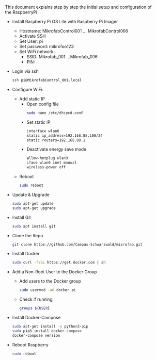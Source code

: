 This document explains step by step the initial setup and configuration of the RaspberryPi


- Install Raspberry Pi OS Lite with Raspberry Pi Imager
    - Hostname: MikrofabControl001 ... MikrofabControl006
    - Activate SSH
    - Set User: pi
    - Set password: mikrofoo123
    - Set WiFi network:
      - SSID: Mikrofab_001 ...Mikrofab_006
      - PIN:
- Login via ssh
    ``` bash
    ssh pi@MikrofabControl_001.local
    ```
      
- Configure WiFi:
    - Add static IP
        - Open config file
            ``` bash
            sudo nano /etc/dhcpcd.conf 
            ```   
        - Set static IP
            ```bash
            interface wlan0
            static ip_address=192.168.88.100/24
            static routers=192.168.88.1 
            ```
        - Deactivate energy save mode
            ``` bash
            allow-hotplug wlan0
            iface wlan0 inet manual
            wireless-power off
            ```
    - Reboot
        ``` bash
        sudo reboot
        ```
- Update & Upgrade
    ```bash
    sudo apt-get update
    sudo apt-get upgrade
    ```
- Install Git
    ``` bash
    sudo apt install git
    ```
- Clone the Repo
    ``` bash
    git clone https://github.com/Campus-Schwarzwald/microfab.git
    ```
- Install Docker
    ```bash
    sudo curl -fsSL https://get.docker.com | sh
    ```
- Add a Non-Root User to the Docker Group
    - Add users to the Docker group
        ```bash
        sudo usermod -aG docker pi
        ```
    - Check if running
        ```bash
        groups ${USER}
        ```
      
- Install Docker-Compose
    ``` bash
    sudo apt-get install -y python3-pip
    sudo pip3 install docker-compose
    docker-compose version
    ```
- Reboot Raspberry

    ``` bash
    sudo reboot
    ```